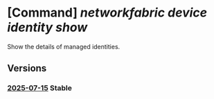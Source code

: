 # [Command] _networkfabric device identity show_

Show the details of managed identities.

## Versions

### [2025-07-15](/Resources/mgmt-plane/L3N1YnNjcmlwdGlvbnMve30vcmVzb3VyY2Vncm91cHMve30vcHJvdmlkZXJzL21pY3Jvc29mdC5tYW5hZ2VkbmV0d29ya2ZhYnJpYy9uZXR3b3JrZGV2aWNlcy97fQ==/2025-07-15.xml) **Stable**

<!-- mgmt-plane /subscriptions/{}/resourcegroups/{}/providers/microsoft.managednetworkfabric/networkdevices/{} 2025-07-15 identity -->
